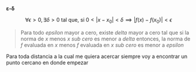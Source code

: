 **ε-δ**

$$
\forall \epsilon > 0, \exists \delta>0 \text{ tal que, si } 0 < |x-x_{0}| < \delta \implies |f(x)-f(x_{0})| < \epsilon
$$

> Para todo *epsilon* mayor a cero, existe *delta* mayor a cero tal que 
> si la norma de *x* menos *x sub cero* es menor a *delta* entonces, 
> la norma de *f* evaluada en *x* menos *f* evaluada en *x sub cero* es menor a *epsilon*   

Para toda distancia 
a la cual me quiera acercar
siempre voy a encontrar 
un punto cercano 
en donde empezar
